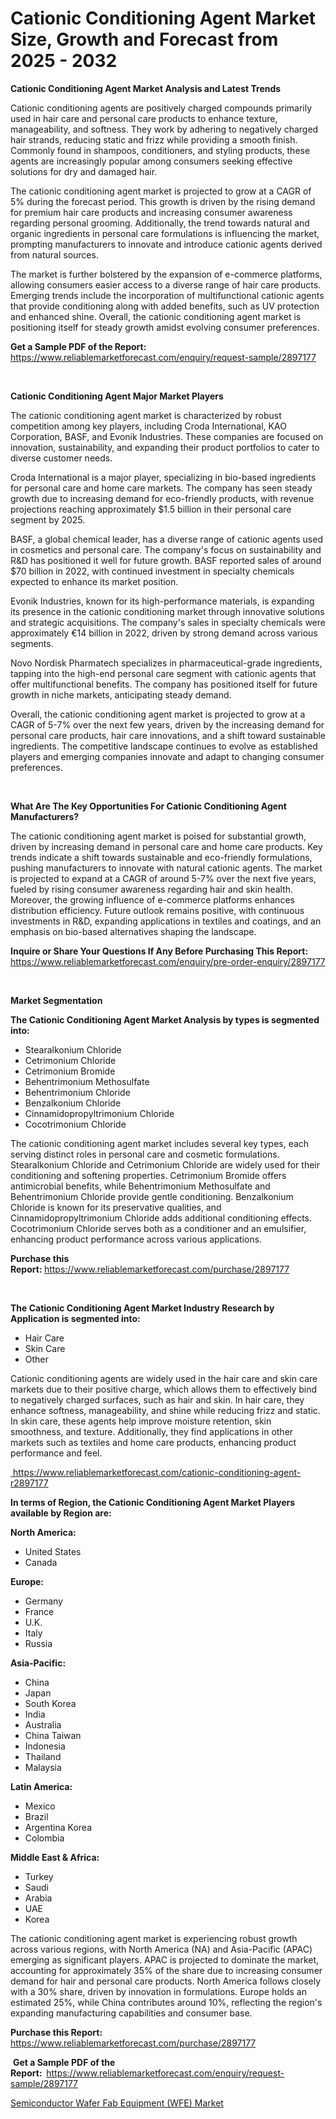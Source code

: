 <p><h1>Cationic Conditioning Agent Market Size, Growth and Forecast from 2025 - 2032</h1></p><p><strong>Cationic Conditioning Agent Market Analysis and Latest Trends</strong></p>
<p><p>Cationic conditioning agents are positively charged compounds primarily used in hair care and personal care products to enhance texture, manageability, and softness. They work by adhering to negatively charged hair strands, reducing static and frizz while providing a smooth finish. Commonly found in shampoos, conditioners, and styling products, these agents are increasingly popular among consumers seeking effective solutions for dry and damaged hair.</p><p>The cationic conditioning agent market is projected to grow at a CAGR of 5% during the forecast period. This growth is driven by the rising demand for premium hair care products and increasing consumer awareness regarding personal grooming. Additionally, the trend towards natural and organic ingredients in personal care formulations is influencing the market, prompting manufacturers to innovate and introduce cationic agents derived from natural sources.</p><p>The market is further bolstered by the expansion of e-commerce platforms, allowing consumers easier access to a diverse range of hair care products. Emerging trends include the incorporation of multifunctional cationic agents that provide conditioning along with added benefits, such as UV protection and enhanced shine. Overall, the cationic conditioning agent market is positioning itself for steady growth amidst evolving consumer preferences.</p></p>
<p><strong>Get a Sample PDF of the Report:&nbsp;</strong> <a href="https://www.reliablemarketforecast.com/enquiry/request-sample/2897177?utm_campaign=2731&utm_medium=2&utm_source=Github&utm_content=ia&utm_term=15032025&utm_id=cationic-conditioning-agent">https://www.reliablemarketforecast.com/enquiry/request-sample/2897177</a></p>
<p>&nbsp;</p>
<p><strong>Cationic Conditioning Agent Major Market Players</strong></p>
<p><p>The cationic conditioning agent market is characterized by robust competition among key players, including Croda International, KAO Corporation, BASF, and Evonik Industries. These companies are focused on innovation, sustainability, and expanding their product portfolios to cater to diverse customer needs.</p><p>Croda International is a major player, specializing in bio-based ingredients for personal care and home care markets. The company has seen steady growth due to increasing demand for eco-friendly products, with revenue projections reaching approximately $1.5 billion in their personal care segment by 2025.</p><p>BASF, a global chemical leader, has a diverse range of cationic agents used in cosmetics and personal care. The company's focus on sustainability and R&D has positioned it well for future growth. BASF reported sales of around $70 billion in 2022, with continued investment in specialty chemicals expected to enhance its market position.</p><p>Evonik Industries, known for its high-performance materials, is expanding its presence in the cationic conditioning market through innovative solutions and strategic acquisitions. The company's sales in specialty chemicals were approximately €14 billion in 2022, driven by strong demand across various segments.</p><p>Novo Nordisk Pharmatech specializes in pharmaceutical-grade ingredients, tapping into the high-end personal care segment with cationic agents that offer multifunctional benefits. The company has positioned itself for future growth in niche markets, anticipating steady demand.</p><p>Overall, the cationic conditioning agent market is projected to grow at a CAGR of 5-7% over the next few years, driven by the increasing demand for personal care products, hair care innovations, and a shift toward sustainable ingredients. The competitive landscape continues to evolve as established players and emerging companies innovate and adapt to changing consumer preferences.</p></p>
<p>&nbsp;</p>
<p><strong>What Are The Key Opportunities For Cationic Conditioning Agent Manufacturers?</strong></p>
<p><p>The cationic conditioning agent market is poised for substantial growth, driven by increasing demand in personal care and home care products. Key trends indicate a shift towards sustainable and eco-friendly formulations, pushing manufacturers to innovate with natural cationic agents. The market is projected to expand at a CAGR of around 5-7% over the next five years, fueled by rising consumer awareness regarding hair and skin health. Moreover, the growing influence of e-commerce platforms enhances distribution efficiency. Future outlook remains positive, with continuous investments in R&D, expanding applications in textiles and coatings, and an emphasis on bio-based alternatives shaping the landscape.</p></p>
<p><strong>Inquire or Share Your Questions If Any Before Purchasing This Report:</strong> <a href="https://www.reliablemarketforecast.com/enquiry/pre-order-enquiry/2897177?utm_campaign=2731&utm_medium=2&utm_source=Github&utm_content=ia&utm_term=15032025&utm_id=cationic-conditioning-agent">https://www.reliablemarketforecast.com/enquiry/pre-order-enquiry/2897177</a></p>
<p>&nbsp;</p>
<p><strong>Market Segmentation</strong></p>
<p><strong>The Cationic Conditioning Agent Market Analysis by types is segmented into:</strong></p>
<p><ul><li>Stearalkonium Chloride</li><li>Cetrimonium Chloride</li><li>Cetrimonium Bromide</li><li>Behentrimonium Methosulfate</li><li>Behentrimonium Chloride</li><li>Benzalkonium Chloride</li><li>Cinnamidopropyltrimonium Chloride</li><li>Cocotrimonium Chloride</li></ul></p>
<p><p>The cationic conditioning agent market includes several key types, each serving distinct roles in personal care and cosmetic formulations. Stearalkonium Chloride and Cetrimonium Chloride are widely used for their conditioning and softening properties. Cetrimonium Bromide offers antimicrobial benefits, while Behentrimonium Methosulfate and Behentrimonium Chloride provide gentle conditioning. Benzalkonium Chloride is known for its preservative qualities, and Cinnamidopropyltrimonium Chloride adds additional conditioning effects. Cocotrimonium Chloride serves both as a conditioner and an emulsifier, enhancing product performance across various applications.</p></p>
<p><strong>Purchase this Report:&nbsp;</strong><a href="https://www.reliablemarketforecast.com/purchase/2897177?utm_campaign=2731&utm_medium=2&utm_source=Github&utm_content=ia&utm_term=15032025&utm_id=cationic-conditioning-agent">https://www.reliablemarketforecast.com/purchase/2897177</a></p>
<p>&nbsp;</p>
<p><strong>The Cationic Conditioning Agent Market Industry Research by Application is segmented into:</strong></p>
<p><ul><li>Hair Care</li><li>Skin Care</li><li>Other</li></ul></p>
<p><p>Cationic conditioning agents are widely used in the hair care and skin care markets due to their positive charge, which allows them to effectively bind to negatively charged surfaces, such as hair and skin. In hair care, they enhance softness, manageability, and shine while reducing frizz and static. In skin care, these agents help improve moisture retention, skin smoothness, and texture. Additionally, they find applications in other markets such as textiles and home care products, enhancing product performance and feel.</p></p>
<p><a href="https://www.reliablemarketforecast.com/cationic-conditioning-agent-r2897177?utm_campaign=2731&utm_medium=2&utm_source=Github&utm_content=ia&utm_term=15032025&utm_id=cationic-conditioning-agent">&nbsp;https://www.reliablemarketforecast.com/cationic-conditioning-agent-r2897177</a></p>
<p><strong>In terms of Region, the Cationic Conditioning Agent Market Players available by Region are:</strong></p>
<p>
    <p> <strong> North America: </strong>
        <ul>
            <li>United States</li>
            <li>Canada</li>
        </ul>
        </p> 
    <p> <strong> Europe: </strong>
        <ul>
            <li>Germany</li>
            <li>France</li>
            <li>U.K.</li>
            <li>Italy</li>
            <li>Russia</li>
        </ul>
        </p> 
    <p> <strong> Asia-Pacific: </strong>
        <ul>
            <li>China</li>
            <li>Japan</li>
            <li>South Korea</li>
            <li>India</li>
            <li>Australia</li>
            <li>China Taiwan</li>
            <li>Indonesia</li>
            <li>Thailand</li>
            <li>Malaysia</li>
        </ul>
        </p> 
    <p> <strong> Latin America: </strong>
        <ul>
            <li>Mexico</li>
            <li>Brazil</li>
            <li>Argentina Korea</li>
            <li>Colombia</li>
        </ul>
        </p> 
    <p> <strong> Middle East & Africa: </strong>
        <ul>
            <li>Turkey</li>
            <li>Saudi</li>
            <li>Arabia</li>
            <li>UAE</li>
            <li>Korea</li>
        </ul>
    </p>
    </p>
<p><p>The cationic conditioning agent market is experiencing robust growth across various regions, with North America (NA) and Asia-Pacific (APAC) emerging as significant players. APAC is projected to dominate the market, accounting for approximately 35% of the share due to increasing consumer demand for hair and personal care products. North America follows closely with a 30% share, driven by innovation in formulations. Europe holds an estimated 25%, while China contributes around 10%, reflecting the region's expanding manufacturing capabilities and consumer base.</p></p>
<p><strong>Purchase this Report: </strong><a href="https://www.reliablemarketforecast.com/purchase/2897177?utm_campaign=2731&utm_medium=2&utm_source=Github&utm_content=ia&utm_term=15032025&utm_id=cationic-conditioning-agent">https://www.reliablemarketforecast.com/purchase/2897177</a></p>
<p>&nbsp;<strong>Get a Sample PDF of the Report:&nbsp;&nbsp;</strong><a href="https://www.reliablemarketforecast.com/enquiry/request-sample/2897177?utm_campaign=2731&utm_medium=2&utm_source=Github&utm_content=ia&utm_term=15032025&utm_id=cationic-conditioning-agent">https://www.reliablemarketforecast.com/enquiry/request-sample/2897177</a></p>
<p><strong></strong></p>
<p><p><a href="https://github.com/zupankocka/Market-Research-Report-List-1/blob/main/semiconductor-wafer-fab-equipment-wfe-market.md?utm_campaign=2731&utm_medium=2&utm_source=Github&utm_content=ia&utm_term=15032025&utm_id=cationic-conditioning-agent">Semiconductor Wafer Fab Equipment (WFE) Market</a></p></p>